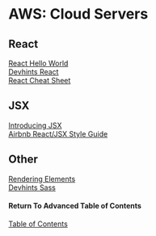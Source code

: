 # AWS: Cloud Servers

## React

[React Hello World](https://facebook.github.io/react/docs/hello-world.html)<br>
[Devhints React](https://devhints.io/react)<br>
[React Cheat Sheet](https://reactcheatsheet.com/)<br>

## JSX

[Introducing JSX](https://facebook.github.io/react/docs/introducing-jsx.html)<br>
[Airbnb React/JSX Style Guide](https://airbnb.io/javascript/react/)<br>

## Other

[Rendering Elements](https://facebook.github.io/react/docs/rendering-elements.html)<br>
[Devhints Sass](https://devhints.io/sass)<br>

#### Return To Advanced Table of Contents
[Table of Contents](https://github.com/TraceDugar/reading-notes/blob/main/401/toc.md)<br>
